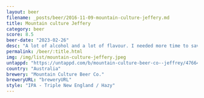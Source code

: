 ```yaml
---
layout: beer
filename: _posts/beer/2016-11-09-mountain-culture-jeffery.md
title: Mountain culture Jeffery
category: beer
score: 8.5
beer-date: "2023-02-26"
desc: "A lot of alcohol and a lot of flavour. I needed more time to savour this"
permalink: /beer/:title.html
img: /img/list/mountain-culture-jeffery.jpeg
untappd: "https://untappd.com/b/mountain-culture-beer-co--jeffrey/4766405"
country: "Australia"
brewery: "Mountain Culture Beer Co."
breweryURL: "breweryURL"
style: "IPA - Triple New England / Hazy"
---
```

